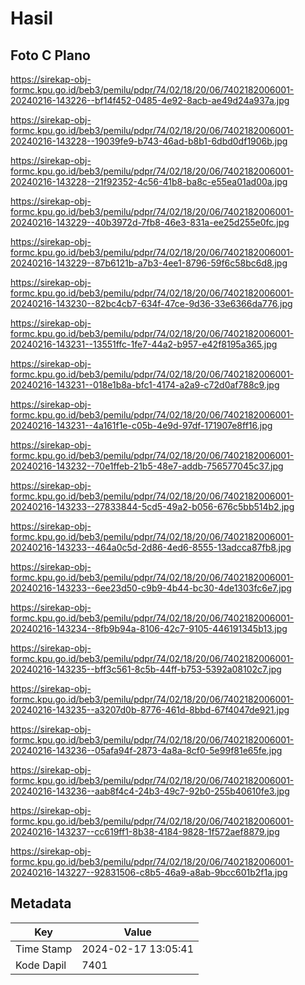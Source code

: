 # Hasil

## Foto C Plano

https://sirekap-obj-formc.kpu.go.id/beb3/pemilu/pdpr/74/02/18/20/06/7402182006001-20240216-143226--bf14f452-0485-4e92-8acb-ae49d24a937a.jpg

https://sirekap-obj-formc.kpu.go.id/beb3/pemilu/pdpr/74/02/18/20/06/7402182006001-20240216-143228--19039fe9-b743-46ad-b8b1-6dbd0df1906b.jpg

https://sirekap-obj-formc.kpu.go.id/beb3/pemilu/pdpr/74/02/18/20/06/7402182006001-20240216-143228--21f92352-4c56-41b8-ba8c-e55ea01ad00a.jpg

https://sirekap-obj-formc.kpu.go.id/beb3/pemilu/pdpr/74/02/18/20/06/7402182006001-20240216-143229--40b3972d-7fb8-46e3-831a-ee25d255e0fc.jpg

https://sirekap-obj-formc.kpu.go.id/beb3/pemilu/pdpr/74/02/18/20/06/7402182006001-20240216-143229--87b6121b-a7b3-4ee1-8796-59f6c58bc6d8.jpg

https://sirekap-obj-formc.kpu.go.id/beb3/pemilu/pdpr/74/02/18/20/06/7402182006001-20240216-143230--82bc4cb7-634f-47ce-9d36-33e6366da776.jpg

https://sirekap-obj-formc.kpu.go.id/beb3/pemilu/pdpr/74/02/18/20/06/7402182006001-20240216-143231--13551ffc-1fe7-44a2-b957-e42f8195a365.jpg

https://sirekap-obj-formc.kpu.go.id/beb3/pemilu/pdpr/74/02/18/20/06/7402182006001-20240216-143231--018e1b8a-bfc1-4174-a2a9-c72d0af788c9.jpg

https://sirekap-obj-formc.kpu.go.id/beb3/pemilu/pdpr/74/02/18/20/06/7402182006001-20240216-143231--4a161f1e-c05b-4e9d-97df-171907e8ff16.jpg

https://sirekap-obj-formc.kpu.go.id/beb3/pemilu/pdpr/74/02/18/20/06/7402182006001-20240216-143232--70e1ffeb-21b5-48e7-addb-756577045c37.jpg

https://sirekap-obj-formc.kpu.go.id/beb3/pemilu/pdpr/74/02/18/20/06/7402182006001-20240216-143233--27833844-5cd5-49a2-b056-676c5bb514b2.jpg

https://sirekap-obj-formc.kpu.go.id/beb3/pemilu/pdpr/74/02/18/20/06/7402182006001-20240216-143233--464a0c5d-2d86-4ed6-8555-13adcca87fb8.jpg

https://sirekap-obj-formc.kpu.go.id/beb3/pemilu/pdpr/74/02/18/20/06/7402182006001-20240216-143233--6ee23d50-c9b9-4b44-bc30-4de1303fc6e7.jpg

https://sirekap-obj-formc.kpu.go.id/beb3/pemilu/pdpr/74/02/18/20/06/7402182006001-20240216-143234--8fb9b94a-8106-42c7-9105-446191345b13.jpg

https://sirekap-obj-formc.kpu.go.id/beb3/pemilu/pdpr/74/02/18/20/06/7402182006001-20240216-143235--bff3c561-8c5b-44ff-b753-5392a08102c7.jpg

https://sirekap-obj-formc.kpu.go.id/beb3/pemilu/pdpr/74/02/18/20/06/7402182006001-20240216-143235--a3207d0b-8776-461d-8bbd-67f4047de921.jpg

https://sirekap-obj-formc.kpu.go.id/beb3/pemilu/pdpr/74/02/18/20/06/7402182006001-20240216-143236--05afa94f-2873-4a8a-8cf0-5e99f81e65fe.jpg

https://sirekap-obj-formc.kpu.go.id/beb3/pemilu/pdpr/74/02/18/20/06/7402182006001-20240216-143236--aab8f4c4-24b3-49c7-92b0-255b40610fe3.jpg

https://sirekap-obj-formc.kpu.go.id/beb3/pemilu/pdpr/74/02/18/20/06/7402182006001-20240216-143237--cc619ff1-8b38-4184-9828-1f572aef8879.jpg

https://sirekap-obj-formc.kpu.go.id/beb3/pemilu/pdpr/74/02/18/20/06/7402182006001-20240216-143227--92831506-c8b5-46a9-a8ab-9bcc601b2f1a.jpg


## Metadata

| Key        | Value               |
| ---------- | ------------------- |
| Time Stamp | 2024-02-17 13:05:41 |
| Kode Dapil | 7401                |




